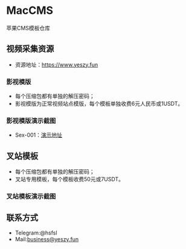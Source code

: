 # MacCMS
苹果CMS模板仓库

## 视频采集资源
- 资源地址：<a href="https://www.yeszy.fun" target="_blank">https://www.yeszy.fun</a>

### 影视模版
- 每个压缩包都有单独的解压密码；
- 影视模版为正常视频站点模版，每个模板单独收费6元人民币或1USDT。
### 影视模版演示截图
- Sex-001：<a href="docs/issue-001.md" target="_blank">演示地址</a>

## 叉站模板
- 每个压缩包都有单独的解压密码；
- 叉站专用模板，每个模板收费50元或7USDT。
### 叉站模板演示截图

## 联系方式
- Telegram:@hsfsl
- Mail:business@yeszy.fun
